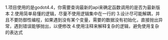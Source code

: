1.项目使用的是godot4.4，你需要查询最新的api来确定函数调用的是否为最新版本
2.使用简单易懂的逻辑，尽量不使用逻辑集中在一行的
3.设计尽可能解耦，并且不要防御性编程，如果遇到没有某个变量，需要的数据没有初始化，直接抛出异常，遇到错误能够抛出，以便修改
4.使用注释来解释复杂的逻辑，避免使用复杂的表达式